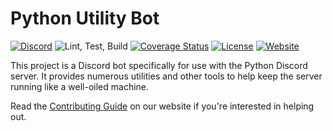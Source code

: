 # Python Utility Bot

[![Discord](https://img.shields.io/static/v1?label=Python%20Discord&logo=discord&message=%3E100k%20members&color=%237289DA&logoColor=white)](https://discord.gg/2B963hn)
![Lint, Test, Build](https://github.com/python-discord/bot/workflows/Lint,%20Test,%20Build/badge.svg?branch=master)
[![Coverage Status](https://coveralls.io/repos/github/python-discord/bot/badge.svg)](https://coveralls.io/github/python-discord/bot)
[![License](https://img.shields.io/github/license/python-discord/bot)](LICENSE)
[![Website](https://img.shields.io/badge/website-visit-brightgreen)](https://pythondiscord.com)

This project is a Discord bot specifically for use with the Python Discord server. It provides numerous utilities
and other tools to help keep the server running like a well-oiled machine.

Read the [Contributing Guide](https://pythondiscord.com/pages/contributing/bot/) on our website if you're interested in helping out.
